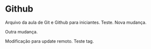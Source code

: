 # Github

Arquivo da aula de Git e Github para iniciantes.
Teste.
Nova mudança.

Outra mudança.

Modificação para update remoto.
Teste tag.

